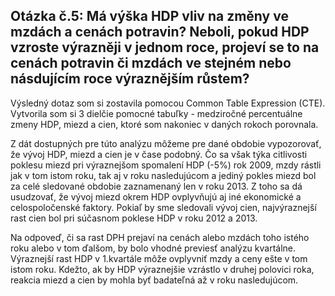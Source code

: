 ## Otázka č.5: Má výška HDP vliv na změny ve mzdách a cenách potravin? Neboli, pokud HDP vzroste výrazněji v jednom roce, projeví se to na cenách potravin či mzdách ve stejném nebo násdujícím roce výraznějším růstem?


Výsledný dotaz som si zostavila pomocou Common Table Expression (CTE). Vytvorila som si 3 dielčie pomocné tabuľky - medziročné percentuálne zmeny HDP, miezd a cien, ktoré som nakoniec v daných rokoch porovnala. 

Z dát dostupných pre túto analýzu môžeme pre dané obdobie vypozorovať, že vývoj HDP, miezd a cien je v čase podobný.
Čo sa však týka citlivosti poklesu miezd pri výraznejšom spomalení HDP (-5%) rok 2009, mzdy rástli jak v tom istom roku, tak aj v roku nasledujúcom a jediný pokles miezd bol za celé sledované obdobie zaznamenaný len v roku 2013. Z toho sa dá usudzovať, že vývoj miezd okrem HDP ovplyvňujú aj iné ekonomické a celospoločenské faktory.
Pokiaľ by sme sledovali vývoj cien, najvýraznejší rast cien bol pri súčasnom poklese HDP v roku 2012 a 2013.

Na odpoveď, či sa rast DPH prejaví na cenách alebo mzdách toho istého roku alebo v tom ďalšom, by bolo vhodné previesť analýzu kvartálne. Výraznejší rast HDP v 1.kvartále môže ovplyvniť mzdy a ceny ešte v tom istom roku. Kdežto, ak by HDP výraznejšie vzrástlo v druhej polovici roka, reakcia miezd a cien by mohla byť badateľná až v roku nasledujúcom.
